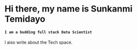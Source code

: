 # Hi there, my name is Sunkanmi Temidayo
#### ``I am a budding full stack Data Scientist``

I aiso write about the Tech space.
